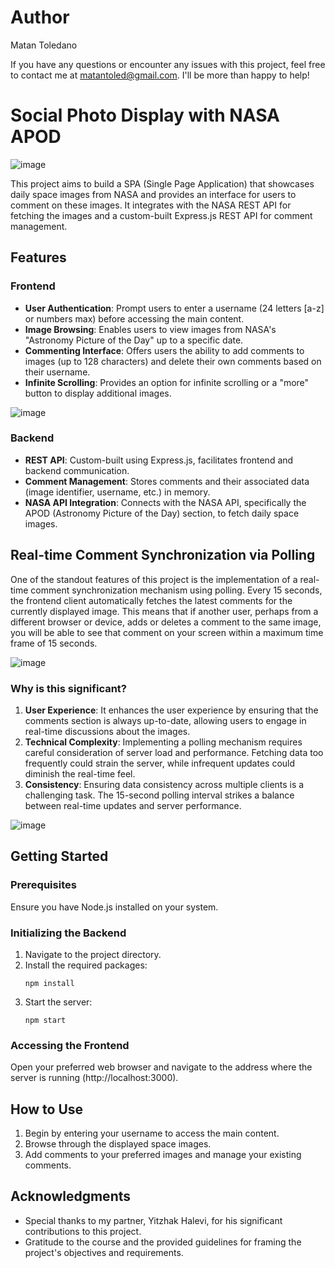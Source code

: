# Author
Matan Toledano

If you have any questions or encounter any issues with this project, feel free to contact me at matantoled@gmail.com. I'll be more than happy to help!

# Social Photo Display with NASA APOD
![image](https://github.com/matantoled/NASA-Book/assets/75612523/27d8663e-8394-45ec-a8ed-294134a7c644)

This project aims to build a SPA (Single Page Application) that showcases daily space images from NASA and provides an interface for users to comment on these images. It integrates with the NASA REST API for fetching the images and a custom-built Express.js REST API for comment management.

## Features

### Frontend
- **User Authentication**: Prompt users to enter a username (24 letters [a-z] or numbers max) before accessing the main content.
- **Image Browsing**: Enables users to view images from NASA's "Astronomy Picture of the Day" up to a specific date.
- **Commenting Interface**: Offers users the ability to add comments to images (up to 128 characters) and delete their own comments based on their username.
- **Infinite Scrolling**: Provides an option for infinite scrolling or a "more" button to display additional images.

![image](https://github.com/matantoled/NASA-Book/assets/75612523/f8ca6690-97d3-4d13-b8fa-ee802fe563fb)


### Backend
- **REST API**: Custom-built using Express.js, facilitates frontend and backend communication.
- **Comment Management**: Stores comments and their associated data (image identifier, username, etc.) in memory.
- **NASA API Integration**: Connects with the NASA API, specifically the APOD (Astronomy Picture of the Day) section, to fetch daily space images.

## Real-time Comment Synchronization via Polling

One of the standout features of this project is the implementation of a real-time comment synchronization mechanism using polling. Every 15 seconds, the frontend client automatically fetches the latest comments for the currently displayed image. This means that if another user, perhaps from a different browser or device, adds or deletes a comment to the same image, you will be able to see that comment on your screen within a maximum time frame of 15 seconds.

![image](https://github.com/matantoled/NASA-Book/assets/75612523/935cf37f-e8ce-4f94-9c13-93fb367580e2)

### Why is this significant?

1. **User Experience**: It enhances the user experience by ensuring that the comments section is always up-to-date, allowing users to engage in real-time discussions about the images.
2. **Technical Complexity**: Implementing a polling mechanism requires careful consideration of server load and performance. Fetching data too frequently could strain the server, while infrequent updates could diminish the real-time feel.
3. **Consistency**: Ensuring data consistency across multiple clients is a challenging task. The 15-second polling interval strikes a balance between real-time updates and server performance.

![image](https://github.com/matantoled/NASA-Book/assets/75612523/9689d9b3-210e-4335-a5ad-3cfc8a387086)



## Getting Started

### Prerequisites
Ensure you have Node.js installed on your system.

### Initializing the Backend
1. Navigate to the project directory.
2. Install the required packages:
   ```
   npm install
   ```
3. Start the server:
   ```
   npm start
   ```

### Accessing the Frontend
Open your preferred web browser and navigate to the address where the server is running (http://localhost:3000).

## How to Use
1. Begin by entering your username to access the main content.
2. Browse through the displayed space images.
3. Add comments to your preferred images and manage your existing comments.

## Acknowledgments
- Special thanks to my partner, Yitzhak Halevi, for his significant contributions to this project.
- Gratitude to the course and the provided guidelines for framing the project's objectives and requirements.
